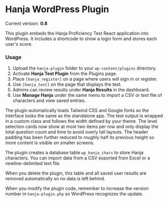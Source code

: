 # Hanja WordPress Plugin

Current version: **0.8**

This plugin embeds the Hanja Proficiency Test React application into WordPress. It includes a shortcode to show a login form and stores each user's score.

### Usage

1. Upload the `hanja-plugin` folder to your `wp-content/plugins` directory.
2. Activate **Hanja Test Plugin** from the Plugins page.
3. Place `[hanja_register]` on a page where users will sign in or register.
4. Use `[hanja_test]` on the page that displays the test.
5. Admins can review results under **Hanja Results** in the dashboard.
6. Use **Manage Hanja** under the same menu to import a CSV or text file of characters and view saved entries.

The plugin automatically loads Tailwind CSS and Google fonts so the interface looks the same as the standalone app. The test output is wrapped in a custom class and follows the width defined by your theme.
The level selection cards now show at most two items per row and only display the total question count and time to avoid overly tall layouts.
The header padding has been further reduced to roughly half its previous height so more content is visible on smaller screens.

The plugin creates a database table `wp_hanja_chars` to store Hanja characters. You can import data from a CSV exported from Excel or a newline-delimited text file.

When you delete the plugin, this table and all saved user results are removed automatically so no data is left behind.

When you modify the plugin code, remember to increase the version number in `hanja-plugin.php` so WordPress recognizes the update.
